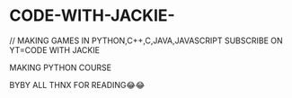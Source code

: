 # CODE-WITH-JACKIE-

// MAKING GAMES IN PYTHON,C++,C,JAVA,JAVASCRIPT
SUBSCRIBE ON YT=CODE WITH JACKIE 

MAKING PYTHON COURSE 



































































































BYBY ALL THNX FOR READING😂😂 

